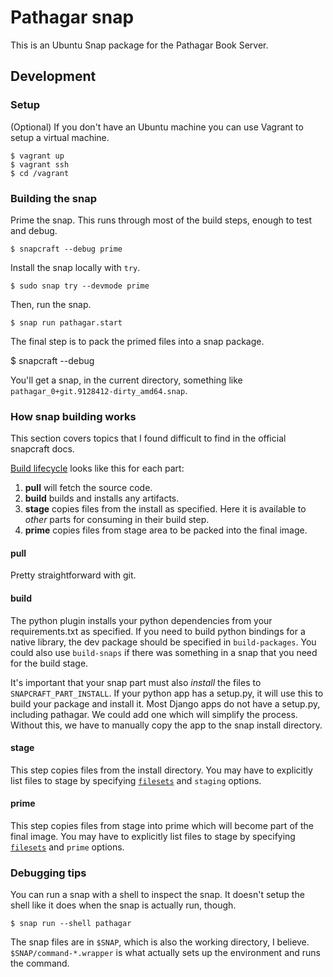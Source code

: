 # Pathagar snap

This is an Ubuntu Snap package for the Pathagar Book Server.


## Development


### Setup

(Optional) If you don't have an Ubuntu machine you can use Vagrant to setup a virtual
machine.

    $ vagrant up
    $ vagrant ssh
    $ cd /vagrant


### Building the snap

Prime the snap. This runs through most of the build steps, enough to test and
debug.

    $ snapcraft --debug prime

Install the snap locally with `try`.

    $ sudo snap try --devmode prime

Then, run the snap.

    $ snap run pathagar.start

The final step is to pack the primed files into a snap package.

   $ snapcraft --debug

You'll get a snap, in the current directory, something like
`pathagar_0+git.9128412-dirty_amd64.snap`.


### How snap building works

This section covers topics that I found difficult to find in the official
snapcraft docs.

[Build lifecycle](https://docs.snapcraft.io/snapcraft-lifecycle/5123) looks like this for each part:

1. **pull** will fetch the source code.
1. **build** builds and installs any artifacts.
1. **stage** copies files from the install as specified. Here it is available to
   _other_ parts for consuming in their build step.
1. **prime** copies files from stage area to be packed into the final image.

#### pull

Pretty straightforward with git.


#### build

The python plugin installs your python dependencies from your requirements.txt
as specified. If you need to build python bindings for a native library, the dev
package should be specified in `build-packages`. You could also use
`build-snaps` if there was something in a snap that you need for the build
stage.

It's important that your snap part must also _install_ the files to
`SNAPCRAFT_PART_INSTALL`. If your python app has a setup.py, it will use this to
build your package and install it. Most Django apps do not have a setup.py,
including pathagar. We could add one which will simplify the process. Without
this, we have to manually copy the app to the snap install directory.


#### stage

This step copies files from the install directory. You may have to explicitly
list files to stage by specifying [`filesets`](https://docs.snapcraft.io/snapcraft-filesets/8973) and `staging` options.


#### prime

This step copies files from stage into prime which will become part of the final
image. You may have to explicitly list files to stage by specifying
[`filesets`](https://docs.snapcraft.io/snapcraft-filesets/8973) and `prime`
options.


### Debugging tips

You can run a snap with a shell to inspect the snap. It doesn't setup the shell
like it does when the snap is actually run, though.

    $ snap run --shell pathagar

The snap files are in `$SNAP`, which is also the working directory, I believe.
`$SNAP/command-*.wrapper` is what actually sets up the environment and runs the
command.
